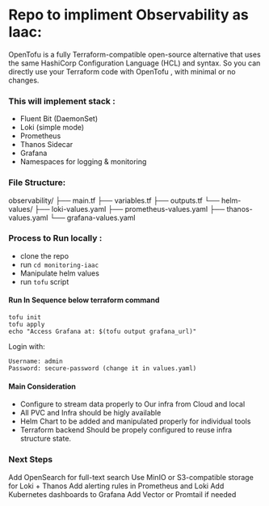 # Repo to impliment Observability as Iaac:
OpenTofu is a fully Terraform-compatible open-source alternative that uses the same HashiCorp Configuration Language (HCL) and syntax. So you can directly use your Terraform code with OpenTofu , with minimal or no changes.

### This will implement stack :

- Fluent Bit (DaemonSet)
- Loki (simple mode)
- Prometheus
- Thanos Sidecar
- Grafana
- Namespaces for logging & monitoring

### File Structure:
observability/
├── main.tf
├── variables.tf
├── outputs.tf
└── helm-values/
    ├── loki-values.yaml
    ├── prometheus-values.yaml
    ├── thanos-values.yaml
    └── grafana-values.yaml


### Process to Run locally :
- clone the repo
- run `cd monitoring-iaac`
- Manipulate helm values
- run `tofu` script
#### Run In Sequence below terraform command
```
tofu init
tofu apply
echo "Access Grafana at: $(tofu output grafana_url)"
```

Login with:

```
Username: admin
Password: secure-password (change it in values.yaml)
```

#### Main Consideration
- Configure to stream data properly to Our infra from Cloud and local
- All PVC and Infra should be higly available
- Helm Chart to be added and manipulated properly for individual tools
- Terraform backend Should be propely configured to reuse infra structure state.

### Next Steps
Add OpenSearch for full-text search
Use MinIO or S3-compatible storage for Loki + Thanos
Add alerting rules in Prometheus and Loki
Add Kubernetes dashboards to Grafana
Add Vector or Promtail if needed